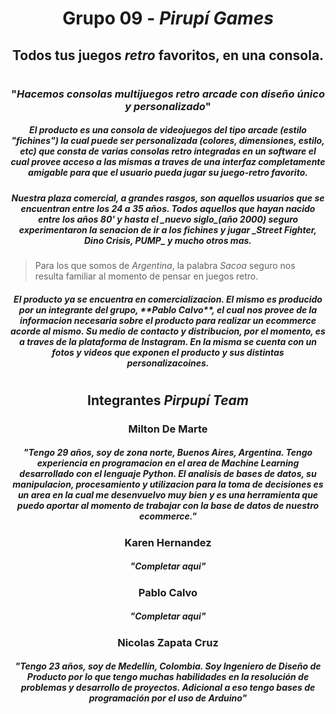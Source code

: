 # <h1 align="center">Grupo 09 - _Pirupí Games_</h1>

## <h2 align="center">Todos tus juegos _retro_ favoritos, en una consola.</h2>
#
### <h3 align="center">"_Hacemos consolas multijuegos retro arcade con diseño único y personalizado_"</h3>

<h5 align="center">El producto es una consola de videojuegos del tipo arcade (estilo "fichines") la cual puede ser personalizada (colores, dimensiones, estilo, etc) que consta de varias consolas retro integradas en un software el cual provee acceso a las mismas a traves de una interfaz completamente amigable para que el usuario pueda jugar su juego-retro favorito.</h5>

<h5 align="center">Nuestra plaza comercial, a grandes rasgos, son aquellos usuarios que se encuentran entre los 24 a 35 años.
Todos aquellos que hayan nacido entre los años 80' y hasta el _nuevo siglo_(año 2000) seguro experimentaron la senacion de ir a los fichines y jugar _Street Fighter, Dino Crisis, PUMP_ y mucho otros mas.</h5>

> Para los que somos de _Argentina_, la palabra _Sacoa_ seguro nos resulta familiar al momento de pensar en juegos retro.


<h5 align="center">El producto ya se encuentra en comercializacion. El mismo es producido por un integrante del grupo, **Pablo Calvo**, el cual nos provee de la informacion necesaria sobre el producto para realizar un ecommerce acorde al mismo. Su medio de contacto y distribucion, por el momento, es a traves de la plataforma de Instagram. En la misma se cuenta con un fotos y videos que exponen el producto y sus distintas personalizacoines.</h5>

#

#### <h2 align="center">Integrantes _Pirpupí Team_</h2>

<h3 align="center">Milton De Marte</h3>

<h5 align="center">"Tengo 29 años, soy de zona norte, Buenos Aires, Argentina. Tengo experiencia en programacion en el area de Machine Learning desarrollado con el lenguaje Python. El analisis de bases de datos, su manipulacion, procesamiento y utilizacion para la toma de decisiones es un area en la cual me desenvuelvo muy bien y es una herramienta que puedo aportar al momento de trabajar con la base de datos de nuestro ecommerce."</h5>

<h3 align="center">Karen Hernandez</h3>

<h5 align="center">"Completar aqui"</h5>

<h3 align="center">Pablo Calvo</h3>

<h5 align="center">"Completar aqui"</h5>

<h3 align="center">Nicolas Zapata Cruz</h3>

<h5 align="center">"Tengo 23 años, soy de Medellín, Colombia.
Soy Ingeniero de Diseño de Producto por lo que tengo muchas habilidades en la resolución de problemas y desarrollo de proyectos. Adicional a eso tengo bases de programación por el uso de Arduino"</h5>

